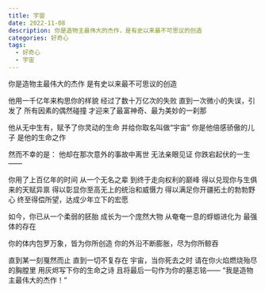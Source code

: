 ```yaml
---
title: 宇宙
date: 2022-11-08
description: 你是造物主最伟大的杰作，是有史以来最不可思议的创造
categories: 好奇心
tags:
  - 好奇心
  - 宇宙
---
```


你是造物主最伟大的杰作
是有史以来最不可思议的创造

他用一千亿年来构思你的样貌
经过了数十万亿次的失败
直到一次微小的失误，引发了
所有因素的偶然碰撞
才迎来了最富神奇、最为美妙的一刹那

他从无中生有，赋予了你灵动的生命
并给你取名叫做“宇宙”
你是他倍感骄傲的儿子
是他的生命之作

然而不幸的是：
他却在那次意外的事故中离世
无法亲眼见证
你跌宕起伏的一生——

你用了上百亿年的时间
从一个无名之辈
到终于走向权利的巅峰
得以兑现你与生俱来的天赋异禀
得以彰显你至高无上的统治和威慑力
得以满足你开疆拓土的勃勃野心
终至得偿所望，达成少年立下的宏愿

如今，你已从一个柔弱的胚胎
成长为一个庞然大物
从奄奄一息的蜉蝣进化为
最强体的存在

你的体内包罗万象，皆为你所创造
你的外沿不断膨胀，尽为你所鲸吞

直到某一刻戛然而止
直到一切不复存在
宇宙，当你死去之时
请在你火焰燃烧殆尽的胸膛里
用灰烬写下你的生命之诗
且将最后一句作为你的墓志铭——
“我是造物主最伟大的杰作！”
